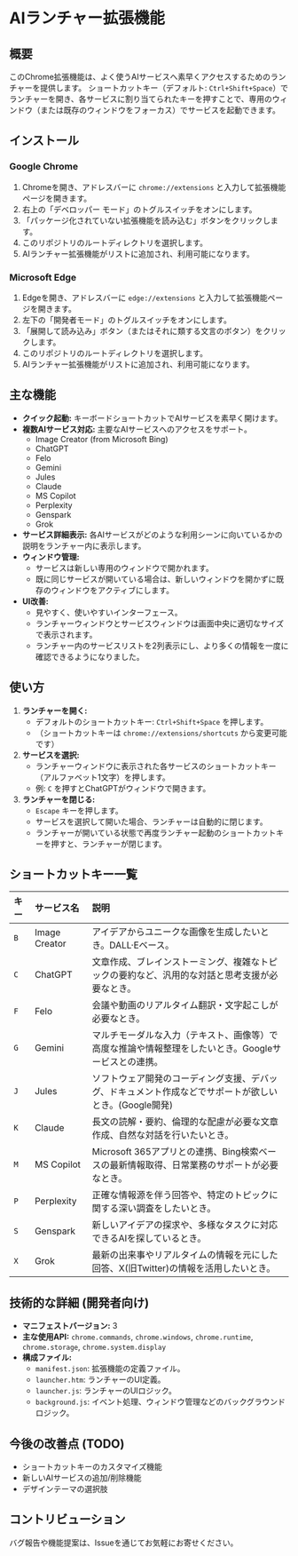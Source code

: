 # AIランチャー拡張機能

## 概要

このChrome拡張機能は、よく使うAIサービスへ素早くアクセスするためのランチャーを提供します。
ショートカットキー（デフォルト: `Ctrl+Shift+Space`）でランチャーを開き、各サービスに割り当てられたキーを押すことで、専用のウィンドウ（または既存のウィンドウをフォーカス）でサービスを起動できます。

## インストール

### Google Chrome

1.  Chromeを開き、アドレスバーに `chrome://extensions` と入力して拡張機能ページを開きます。
2.  右上の「デベロッパー モード」のトグルスイッチをオンにします。
3.  「パッケージ化されていない拡張機能を読み込む」ボタンをクリックします。
4.  このリポジトリのルートディレクトリを選択します。
5.  AIランチャー拡張機能がリストに追加され、利用可能になります。

### Microsoft Edge

1.  Edgeを開き、アドレスバーに `edge://extensions` と入力して拡張機能ページを開きます。
2.  左下の「開発者モード」のトグルスイッチをオンにします。
3.  「展開して読み込み」ボタン（またはそれに類する文言のボタン）をクリックします。
4.  このリポジトリのルートディレクトリを選択します。
5.  AIランチャー拡張機能がリストに追加され、利用可能になります。

## 主な機能

-   **クイック起動:** キーボードショートカットでAIサービスを素早く開けます。
-   **複数AIサービス対応:** 主要なAIサービスへのアクセスをサポート。
    -   Image Creator (from Microsoft Bing)
    -   ChatGPT
    -   Felo
    -   Gemini
    -   Jules
    -   Claude
    -   MS Copilot
    -   Perplexity
    -   Genspark
    -   Grok
-   **サービス詳細表示:** 各AIサービスがどのような利用シーンに向いているかの説明をランチャー内に表示します。
-   **ウィンドウ管理:**
    -   サービスは新しい専用のウィンドウで開かれます。
    -   既に同じサービスが開いている場合は、新しいウィンドウを開かずに既存のウィンドウをアクティブにします。
-   **UI改善:**
    -   見やすく、使いやすいインターフェース。
    -   ランチャーウィンドウとサービスウィンドウは画面中央に適切なサイズで表示されます。
    -   ランチャー内のサービスリストを2列表示にし、より多くの情報を一度に確認できるようになりました。

## 使い方

1.  **ランチャーを開く:**
    *   デフォルトのショートカットキー: `Ctrl+Shift+Space` を押します。
    *   （ショートカットキーは `chrome://extensions/shortcuts` から変更可能です）
2.  **サービスを選択:**
    *   ランチャーウィンドウに表示された各サービスのショートカットキー（アルファベット1文字）を押します。
    *   例: `C` を押すとChatGPTがウィンドウで開きます。
3.  **ランチャーを閉じる:**
    *   `Escape` キーを押します。
    *   サービスを選択して開いた場合、ランチャーは自動的に閉じます。
    *   ランチャーが開いている状態で再度ランチャー起動のショートカットキーを押すと、ランチャーが閉じます。

## ショートカットキー一覧

| キー | サービス名        | 説明                                                                                          |
| :--- | :---------------- | :-------------------------------------------------------------------------------------------- |
| `B`  | Image Creator     | アイデアからユニークな画像を生成したいとき。DALL·Eベース。                                        |
| `C`  | ChatGPT           | 文章作成、ブレインストーミング、複雑なトピックの要約など、汎用的な対話と思考支援が必要なとき。        |
| `F`  | Felo              | 会議や動画のリアルタイム翻訳・文字起こしが必要なとき。                                            |
| `G`  | Gemini            | マルチモーダルな入力（テキスト、画像等）で高度な推論や情報整理をしたいとき。Googleサービスとの連携。 |
| `J`  | Jules             | ソフトウェア開発のコーディング支援、デバッグ、ドキュメント作成などでサポートが欲しいとき。(Google開発) |
| `K`  | Claude            | 長文の読解・要約、倫理的な配慮が必要な文章作成、自然な対話を行いたいとき。                          |
| `M`  | MS Copilot        | Microsoft 365アプリとの連携、Bing検索ベースの最新情報取得、日常業務のサポートが必要なとき。       |
| `P`  | Perplexity        | 正確な情報源を伴う回答や、特定のトピックに関する深い調査をしたいとき。                              |
| `S`  | Genspark          | 新しいアイデアの探求や、多様なタスクに対応できるAIを探しているとき。                                |
| `X`  | Grok              | 最新の出来事やリアルタイムの情報を元にした回答、X(旧Twitter)の情報を活用したいとき。                |

## 技術的な詳細 (開発者向け)

-   **マニフェストバージョン:** 3
-   **主な使用API:** `chrome.commands`, `chrome.windows`, `chrome.runtime`, `chrome.storage`, `chrome.system.display`
-   **構成ファイル:**
    -   `manifest.json`: 拡張機能の定義ファイル。
    -   `launcher.htm`: ランチャーのUI定義。
    -   `launcher.js`: ランチャーのUIロジック。
    -   `background.js`: イベント処理、ウィンドウ管理などのバックグラウンドロジック。

## 今後の改善点 (TODO)

-   ショートカットキーのカスタマイズ機能
-   新しいAIサービスの追加/削除機能
-   デザインテーマの選択肢

## コントリビューション

バグ報告や機能提案は、Issueを通じてお気軽にお寄せください。
